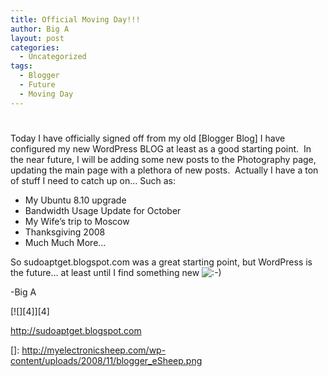 ```yaml
---
title: Official Moving Day!!!
author: Big A
layout: post
categories:
  - Uncategorized
tags:
  - Blogger
  - Future
  - Moving Day
---
```

# 

Today I have officially signed off from my old [Blogger Blog] I have configured my new WordPress BLOG at least as a good starting point.  In the near future, I will be adding some new posts to the Photography page, updating the main page with a plethora of new posts.  Actually I have a ton of stuff I need to catch up on… Such as:

 [1]: http://sudoaptget.blogspot.com/2008/08/comcast-bandwith-limits.html

*   My Ubuntu 8.10 upgrade
*   Bandwidth Usage Update for October
*   My Wife’s trip to Moscow
*   Thanksgiving 2008
*   Much Much More…

So sudoaptget.blogspot.com was a great starting point, but WordPress is the future… at least until I find something new ![:-)][2] 

 [2]: http://www.aaronkwhite.com/wp-includes/images/smilies/icon_smile.gif

-Big A

[![][4]][4]

http://sudoaptget.blogspot.com

 []: http://myelectronicsheep.com/wp-content/uploads/2008/11/blogger_eSheep.png